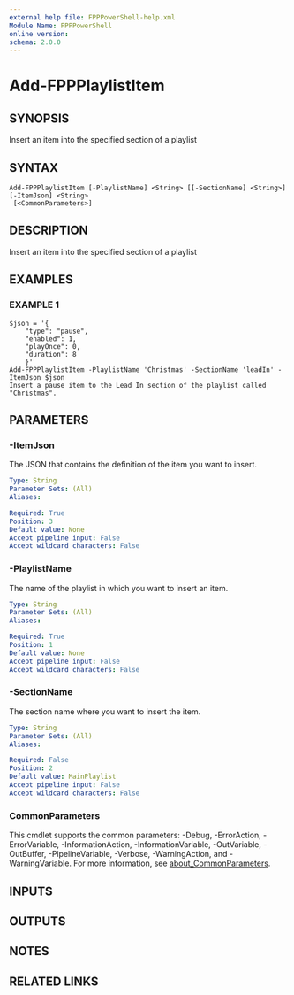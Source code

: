 ```yaml
---
external help file: FPPPowerShell-help.xml
Module Name: FPPPowerShell
online version:
schema: 2.0.0
---
```


# Add-FPPPlaylistItem

## SYNOPSIS
Insert an item into the specified section of a playlist

## SYNTAX

```
Add-FPPPlaylistItem [-PlaylistName] <String> [[-SectionName] <String>] [-ItemJson] <String>
 [<CommonParameters>]
```

## DESCRIPTION
Insert an item into the specified section of a playlist

## EXAMPLES

### EXAMPLE 1
```
$json = '{
    "type": "pause",
    "enabled": 1,
    "playOnce": 0,
    "duration": 8
    }'
Add-FPPPlaylistItem -PlaylistName 'Christmas' -SectionName 'leadIn' -ItemJson $json
Insert a pause item to the Lead In section of the playlist called "Christmas".
```

## PARAMETERS

### -ItemJson
The JSON that contains the definition of the item you want to insert.

```yaml
Type: String
Parameter Sets: (All)
Aliases:

Required: True
Position: 3
Default value: None
Accept pipeline input: False
Accept wildcard characters: False
```

### -PlaylistName
The name of the playlist in which you want to insert an item.

```yaml
Type: String
Parameter Sets: (All)
Aliases:

Required: True
Position: 1
Default value: None
Accept pipeline input: False
Accept wildcard characters: False
```

### -SectionName
The section name where you want to insert the item.

```yaml
Type: String
Parameter Sets: (All)
Aliases:

Required: False
Position: 2
Default value: MainPlaylist
Accept pipeline input: False
Accept wildcard characters: False
```

### CommonParameters
This cmdlet supports the common parameters: -Debug, -ErrorAction, -ErrorVariable, -InformationAction, -InformationVariable, -OutVariable, -OutBuffer, -PipelineVariable, -Verbose, -WarningAction, and -WarningVariable. For more information, see [about_CommonParameters](http://go.microsoft.com/fwlink/?LinkID=113216).

## INPUTS

## OUTPUTS

## NOTES

## RELATED LINKS
